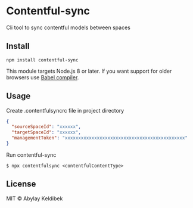 # Contentful-sync

Cli tool to sync contentful models between spaces

## Install

```
npm install contentful-sync
```

This module targets Node.js 8 or later. If you want support for older browsers use [Babel compiler](https://babeljs.io/).

## Usage

Create .contentfulsyncrc file in project directory

```json
{
  "sourceSpaceId": "xxxxxx",
  "targetSpaceId": "xxxxxx",
  "managementToken": "xxxxxxxxxxxxxxxxxxxxxxxxxxxxxxxxxxxxxxxxxxxxx"
}

```

Run contentful-sync

```
$ npx contentfulsync <contentfulContentType>
```

## License

MIT © Abylay Keldibek
